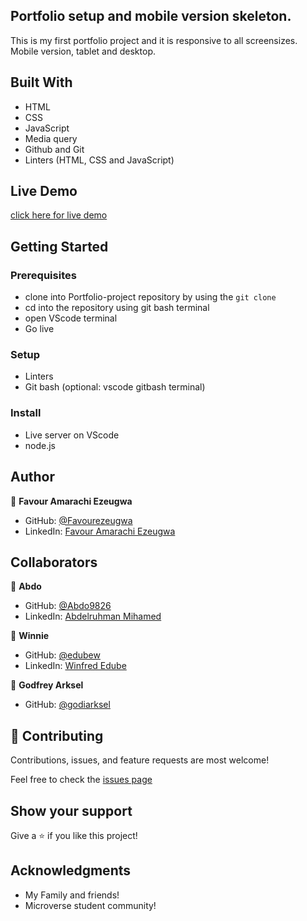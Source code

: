 ## Portfolio setup and mobile version skeleton.

This is my first portfolio project and it is responsive to all screensizes. Mobile version, tablet and desktop.

## Built With

- HTML
- CSS
- JavaScript
- Media query
- Github and Git
- Linters (HTML, CSS and JavaScript)

## Live Demo

[click here for live demo](https://favour-portfolio-b6ea44.netlify.app/)

## Getting Started

### Prerequisites

- clone into Portfolio-project repository by using the `git clone`
- cd into the repository using git bash terminal
- open VScode terminal
- Go live

### Setup

- Linters
- Git bash (optional: vscode gitbash terminal)

### Install

- Live server on VScode
- node.js

## Author

👤 **Favour Amarachi Ezeugwa**

- GitHub: [@Favourezeugwa](https://github.com/Favourezeugwa)
- LinkedIn: [Favour Amarachi Ezeugwa](https://www.linkedin.com/in/favour-amarachi-ezeugwa-a5bb31149/)

## Collaborators

👤 **Abdo**

- GitHub: [@Abdo9826](https://github.com/Abdo9826)
- LinkedIn: [Abdelruhman Mihamed](https://www.linkedin.com/in/abdelruhman-mihamed-a42667179/)

👤 **Winnie**

- GitHub: [@edubew](https://github.com/edubew)
- LinkedIn: [Winfred Edube](https://www.linkedin.com/in/winfred-edube-9820a422a/)

👤 **Godfrey Arksel**

- GitHub: [@godiarksel](https://github.com/godiarksel)

## 🤝 Contributing

Contributions, issues, and feature requests are most welcome!

Feel free to check the [issues page](https://github.com/Favourezeugwa/First-Portfolio/issues)

## Show your support

Give a ⭐️ if you like this project!

## Acknowledgments

- My Family and friends!
- Microverse student community!
